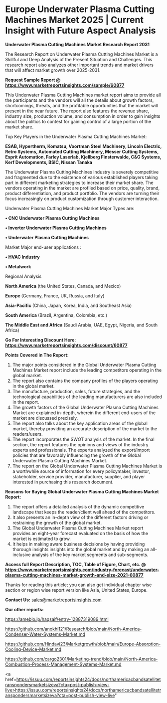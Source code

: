 # Europe Underwater Plasma Cutting Machines Market 2025 | Current Insight with Future Aspect Analysis

<strong>Underwater Plasma Cutting Machines Market Research Report 2031</strong>

The Research Report on Underwater Plasma Cutting Machines Market is a Skillful and Deep Analysis of the Present Situation and Challenges. This research report also analyzes other important trends and market drivers that will affect market growth over 2025-2031.

<strong>Request Sample Report @ <a href=https://www.marketreportsinsights.com/sample/60877>https://www.marketreportsinsights.com/sample/60877</a></strong>

This Underwater Plasma Cutting Machines market report aims to provide all the participants and the vendors will all the details about growth factors, shortcomings, threats, and the profitable opportunities that the market will present in the near future. The report also features the revenue share, industry size, production volume, and consumption in order to gain insights about the politics to contest for gaining control of a large portion of the market share.

Top Key Players in the Underwater Plasma Cutting Machines Market:

<strong>ESAB, Hypertherm, Komatsu, Voortman Steel Machinery, Lincoln Electric, Retro Systems, Automated Cutting Machinery, Messer Cutting Systems, Esprit Automation, Farley Laserlab, Kjellberg Finsterwalde, C&G Systems, Kerf Developments, BSIC, Nissan Tanaka</strong>

The Underwater Plasma Cutting Machines Industry is severely competitive and fragmented due to the existence of various established players taking part in different marketing strategies to increase their market share. The vendors operating in the market are profiled based on price, quality, brand, product differentiation, and product portfolio. The vendors are turning their focus increasingly on product customization through customer interaction.

Underwater Plasma Cutting Machines Market Major Types are:

<strong>• CNC Underwater Plasma Cutting Machines

• Inverter Underwater Plasma Cutting Machines

• Underwater Plasma Cutting Machines</strong>

Market Major end-user applications :

<strong>• HVAC Industry

• Metalwork</strong>

Regional Analysis

</u><strong><b>North America</b></strong> (the United States, Canada, and Mexico)

<strong><b>Europe </b></strong>(Germany, France, UK, Russia, and Italy)

<strong><b>Asia-Pacific</b></strong> (China, Japan, Korea, India, and Southeast Asia)

<strong><b>South America</b></strong> (Brazil, Argentina, Colombia, etc.)

<strong><b>The Middle East and Africa</b></strong> (Saudi Arabia, UAE, Egypt, Nigeria, and South Africa)

<strong>Go For Interesting Discount Here: <a href=https://www.marketreportsinsights.com/discount/60877>https://www.marketreportsinsights.com/discount/60877</a></strong>

<strong>Points Covered in The Report:</strong>
<ol>
  <li>The major points considered in the Global Underwater Plasma Cutting Machines Market report include the leading competitors operating in the global market.</li>
  <li>The report also contains the company profiles of the players operating in the global market.</li>
  <li>The manufacture, production, sales, future strategies, and the technological capabilities of the leading manufacturers are also included in the report.</li>
  <li>The growth factors of the Global Underwater Plasma Cutting Machines Market are explained in-depth, wherein the different end-users of the market are discussed precisely.</li>
  <li>The report also talks about the key application areas of the global market, thereby providing an accurate description of the market to the readers/users.</li>
  <li>The report incorporates the SWOT analysis of the market. In the final section, the report features the opinions and views of the industry experts and professionals. The experts analyzed the export/import policies that are favorably influencing the growth of the Global Underwater Plasma Cutting Machines Market.</li>
  <li>The report on the Global Underwater Plasma Cutting Machines Market is a worthwhile source of information for every policymaker, investor, stakeholder, service provider, manufacturer, supplier, and player interested in purchasing this research document.</li>
</ol>
<strong>Reasons for Buying Global Underwater Plasma Cutting Machines Market Report:</strong>

<ol>
  <li>The report offers a detailed analysis of the dynamic competitive landscape that keeps the reader/client well ahead of the competitors.</li>
  <li>It also presents an in-depth view of the different factors driving or restraining the growth of the global market.</li>
  <li>The Global Underwater Plasma Cutting Machines Market report provides an eight-year forecast evaluated on the basis of how the market is estimated to grow.</li>
  <li>It helps in making aware business decisions by having providing thorough insights insights into the global market and by making an all-inclusive analysis of the key market segments and sub-segments.</li>
</ol>
<strong>Access full Report Description, TOC, Table of Figure, Chart, etc. @ <a href=https://www.marketreportsinsights.com/industry-forecast/underwater-plasma-cutting-machines-market-growth-and-size-2021-60877>https://www.marketreportsinsights.com/industry-forecast/underwater-plasma-cutting-machines-market-growth-and-size-2021-60877</a></strong>


Thanks for reading this article; you can also get individual chapter wise section or region wise report version like Asia, United States, Europe.

<strong>Contact Us:</strong>
sales@marketreportsinsights.com

<strong>Our other reports:</strong>

<a href=https://ameblo.jp/haqsaif/entry-12887319089.html>https://ameblo.jp/haqsaif/entry-12887319089.html</a>

<a href=https://github.com/anokhi121/Research/blob/main/North-America-Condenser-Water-Systems-Market.md>https://github.com/anokhi121/Research/blob/main/North-America-Condenser-Water-Systems-Market.md</a>

<a href=https://github.com/Hindavi23/Marketgrowth/blob/main/Europe-Absorption-Cooling-Device-Market.md>https://github.com/Hindavi23/Marketgrowth/blob/main/Europe-Absorption-Cooling-Device-Market.md</a>

<a href=https://github.com/cargo2301/Marketing-trend/blob/main/North-America-Combustion-Process-Management-Systems-Market.md>https://github.com/cargo2301/Marketing-trend/blob/main/North-America-Combustion-Process-Management-Systems-Market.md</a>

<a href=https://issuu.com/reportsinsights24/docs/northamericacbandsatellitetranspondersmarketsizeva?cta=post-publish-view-live>https://issuu.com/reportsinsights24/docs/northamericacbandsatellitetranspondersmarketsizeva?cta=post-publish-view-live</a>"
